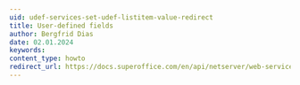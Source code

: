 ```yaml
---
uid: udef-services-set-udef-listitem-value-redirect
title: User-defined fields
author: Bergfrid Dias
date: 02.01.2024
keywords: 
content_type: howto
redirect_url: https://docs.superoffice.com/en/api/netserver/web-services/howto/custom-objects/set-udef-listitem-value.html
---
```

